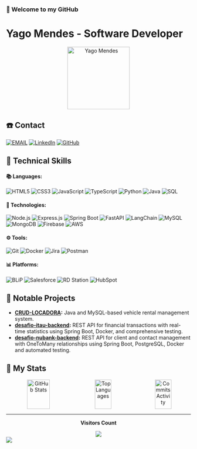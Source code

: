 ### 👋 Welcome to my GitHub  
# Yago Mendes - Software Developer

<div align="center">
  <a href="https://github.com/DevMendes21" target="_blank">
    <img width="170" src="https://c.tenor.com/wrCss7-RUi0AAAAC/tenor.gif" alt="Yago Mendes" />
  </a>
</div>

## ☎️ Contact
[![EMAIL](https://img.shields.io/badge/Email-222222?style=flat&logo=gmail&logoColor=white)](mailto:yagomendes.dev@gmail.com) 
[![LinkedIn](https://img.shields.io/badge/LinkedIn-0077B5?style=flat&logo=linkedin&logoColor=white)](https://www.linkedin.com/in/yago-mendes-328b5923b/)
[![GitHub](https://img.shields.io/badge/GitHub-181717?style=flat&logo=github&logoColor=white)](https://github.com/DevMendes21)

## 🎯 Technical Skills  

#### 📚 Languages:  
![HTML5](https://img.shields.io/badge/HTML5-0D1117?style=flat&logo=html5&logoColor=white)  ![CSS3](https://img.shields.io/badge/CSS3-0D1117?style=flat&logo=css3&logoColor=blue)  ![JavaScript](https://img.shields.io/badge/JavaScript-323330?style=flat&logo=javascript&logoColor=F7DF1E)  ![TypeScript](https://img.shields.io/badge/TypeScript-007ACC?style=flat&logo=typescript&logoColor=white)  ![Python](https://img.shields.io/badge/Python-0D1117?style=flat&logo=python&logoColor=1572B6)  ![Java](https://img.shields.io/badge/Java-ED8B00?style=flat&logo=openjdk&logoColor=white)  ![SQL](https://img.shields.io/badge/SQL-0D1117?style=flat&logo=database&logoColor=blue)  

#### 🚀 Technologies:  
![Node.js](https://img.shields.io/badge/Node.js-43853D?style=flat&logo=node.js&logoColor=white)  ![Express.js](https://img.shields.io/badge/Express.js-404D59?style=flat&logo=express&logoColor=white)  ![Spring Boot](https://img.shields.io/badge/Spring-6DB33F?style=flat&logo=spring&logoColor=white)  ![FastAPI](https://img.shields.io/badge/FastAPI-009688?style=flat&logo=fastapi&logoColor=white)  ![LangChain](https://img.shields.io/badge/LangChain-0D1117?style=flat&logo=chainlink&logoColor=blue)  ![MySQL](https://img.shields.io/badge/MySQL-0D1117?style=flat&logo=mysql&logoColor=white)  ![MongoDB](https://img.shields.io/badge/MongoDB-4EA94B?style=flat&logo=mongodb&logoColor=white)  ![Firebase](https://img.shields.io/badge/Firebase-0D1117?style=flat&logo=firebase&logoColor=yellow)  ![AWS](https://img.shields.io/badge/AWS-FF9900?style=flat&logo=amazon-aws&logoColor=white)  

#### ⚙️ Tools:  
![Git](https://img.shields.io/badge/Git-0D1117?style=flat&logo=git&logoColor=orange)  ![Docker](https://img.shields.io/badge/Docker-2496ED?style=flat&logo=docker&logoColor=white)  ![Jira](https://img.shields.io/badge/Jira-0D1117?style=flat&logo=jira&logoColor=blue)  ![Postman](https://img.shields.io/badge/Postman-FF6C37?style=flat&logo=postman&logoColor=white)  

#### 📊 Platforms:  
![BLiP](https://img.shields.io/badge/BLiP-0D1117?style=flat&logo=blip&logoColor=white)  ![Salesforce](https://img.shields.io/badge/Salesforce-00A1E0?style=flat&logo=salesforce&logoColor=white)  ![RD Station](https://img.shields.io/badge/RD%20Station-0076C2?style=flat&logo=rd-station&logoColor=white)  ![HubSpot](https://img.shields.io/badge/HubSpot-FF7A59?style=flat&logo=hubspot&logoColor=white)  

## 📁 Notable Projects
- **[CRUD-LOCADORA](https://github.com/DevMendes21/CRUD-LOCADORA):** Java and MySQL-based vehicle rental management system.
- **[desafio-itau-backend](https://github.com/DevMendes21/desafio-itau-backend):** REST API for financial transactions with real-time statistics using Spring Boot, Docker, and comprehensive testing.
- **[desafio-nubank-backend](https://github.com/DevMendes21/desafio-nubank-backend):** REST API for client and contact management with OneToMany relationships using Spring Boot, PostgreSQL, Docker and automated testing.

## 🌟 My Stats
<div align="center" style="display: flex; justify-content: space-between; gap: 2px;">
  <img height="80" width="35%" src="https://github-readme-stats.vercel.app/api?username=DevMendes21&show_icons=true&theme=dark&hide=stars,issues" alt="GitHub Stats" />
  <img height="80" width="30%" src="https://github-readme-stats.vercel.app/api/top-langs/?username=DevMendes21&layout=compact&theme=dark&hide=html,shell,scheme,lua,css,scss,sass,python,mdx,md" alt="Top Languages" />
  <img height="80" width="30%" src="https://github-readme-streak-stats.herokuapp.com/?user=DevMendes21&theme=dark" alt="Commits Activity" />
</div>

---

<div align="center">
   <p><b>Visitors Count</b></p>  
   <img src="https://profile-counter.glitch.me/{DevMendes21}/count.svg?color=black&label=Visitors" />
</div>

<img src="https://capsule-render.vercel.app/api?type=waving&color=000000&height=80&section=footer"/>
